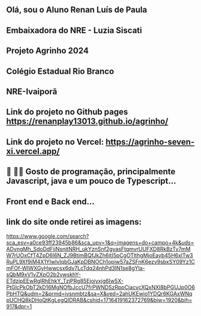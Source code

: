 ## Olá, sou o Aluno Renan Luís de Paula
## Embaixadora do NRE - Luzia Siscati
## Projeto Agrinho 2024
## Colégio Estadual Rio Branco
## NRE-Ivaiporã
## Link do projeto no Github pages https://renanplay13013.github.io/agrinho/
## Link do projeto no Vercel: https://agrinho-seven-xi.vercel.app/
## 👀 👨‍💻 Gosto de programação, principalmente Javascript, java e um pouco de Typescript...
## Front end e Back end...
 

## link do site onde retirei as imagens:
 https://www.google.com/search?sca_esv=a0ce93ff23945b86&sca_upv=1&q=imagens+do+campo+4k&uds=ADvngMh_SdoDdFiiNsnjtNRH_ukYznSnf2gyasFtqmvrUUFXD8RkBzTv7mMW7rUOxCfT4ZpD6l6N_ZJ9BtimBQfJkZh6itI5pCgOTlthgMjoEayb45H6xlTw3RuPL9Xf9iM4X1YlwlvIqbGJaKpDBNOCh1opiw57aZSFnK6ezv9sbxSY09Yz1CmFOf-WIWXGyHwwcsx6dv7LcTdq24nhPd3IN1se8gYla-sQbM9xV1vZXpO2b2vwskhY-ETdzjpEEwRgIRhEhkY_TzjPRg85Ejoiyxjg6Iw5X-PtGlcPkObT2kD16MgNOfbJccU7frPWNDSzRppCjacvcXQxNXI8bPGUJp0O6PbHTQ&udm=2&prmd=ivsnmbtz&sa=X&ved=2ahUKEwio1YDQr6KGAxWNqpUCHQ8kDHoQtKgLegQIDRAB&cshid=1716419162372769&biw=1920&bih=917&dpr=1